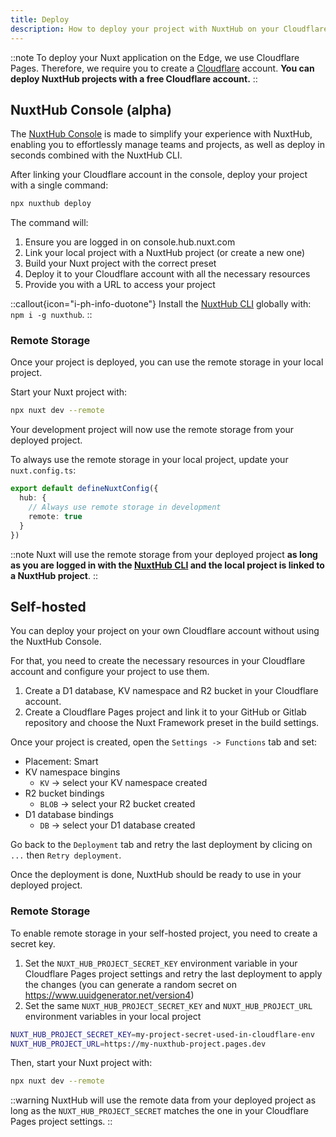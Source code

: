 ```yaml
---
title: Deploy
description: How to deploy your project with NuxtHub on your Cloudflare account.
---
```


::note
To deploy your Nuxt application on the Edge, we use Cloudflare Pages. Therefore, we require you to create a [Cloudflare](https://www.cloudflare.com/) account. **You can deploy NuxtHub projects with a free Cloudflare account.**
::

## NuxtHub Console (alpha)

The [NuxtHub Console](https://console.hub.nuxt.com) is made to simplify your experience with NuxtHub, enabling you to effortlessly manage teams and projects, as well as deploy in seconds combined with the NuxtHub CLI.

After linking your Cloudflare account in the console, deploy your project with a single command:

```bash [Terminal]
npx nuxthub deploy
```

The command will:
1. Ensure you are logged in on console.hub.nuxt.com
2. Link your local project with a NuxtHub project (or create a new one)
3. Build your Nuxt project with the correct preset
4. Deploy it to your Cloudflare account with all the necessary resources
4. Provide you with a URL to access your project

::callout{icon="i-ph-info-duotone"}
Install the [NuxtHub CLI](https://github.com/nuxt-hub/cli) globally with: `npm i -g nuxthub`.
::

### Remote Storage

Once your project is deployed, you can use the remote storage in your local project.

Start your Nuxt project with:

```bash [Terminal]
npx nuxt dev --remote
```

Your development project will now use the remote storage from your deployed project.

To always use the remote storage in your local project, update your `nuxt.config.ts`:

```ts [nuxt.config.ts]
export default defineNuxtConfig({
  hub: {
    // Always use remote storage in development
    remote: true
  }
})
```

::note
Nuxt will use the remote storage from your deployed project **as long as you are logged in with the [NuxtHub CLI](https://github.com/nuxt-hub/cli) and the local project is linked to a NuxtHub project**.
::

## Self-hosted

You can deploy your project on your own Cloudflare account without using the NuxtHub Console.

For that, you need to create the necessary resources in your Cloudflare account and configure your project to use them.

1. Create a D1 database, KV namespace and R2 bucket in your Cloudflare account.
2. Create a Cloudflare Pages project and link it to your GitHub or Gitlab repository and choose the Nuxt Framework preset in the build settings.

Once your project is created, open the `Settings -> Functions` tab and set:
- Placement: Smart
- KV namespace bingins
  - `KV` -> select your KV namespace created
- R2 bucket bindings
  - `BLOB` -> select your R2 bucket created
- D1 database bindings
  - `DB` -> select your D1 database created

Go back to the `Deployment` tab and retry the last deployment by clicing on `...` then `Retry deployment`.

Once the deployment is done, NuxtHub should be ready to use in your deployed project.

### Remote Storage

To enable remote storage in your self-hosted project, you need to create a secret key.

1. Set the `NUXT_HUB_PROJECT_SECRET_KEY` environment variable in your Cloudflare Pages project settings and retry the last deployment to apply the changes (you can generate a random secret on https://www.uuidgenerator.net/version4)
2. Set the same `NUXT_HUB_PROJECT_SECRET_KEY` and `NUXT_HUB_PROJECT_URL` environment variables in your local project

```bash [.env]
NUXT_HUB_PROJECT_SECRET_KEY=my-project-secret-used-in-cloudflare-env
NUXT_HUB_PROJECT_URL=https://my-nuxthub-project.pages.dev
```

Then, start your Nuxt project with:

```bash [Terminal]
npx nuxt dev --remote
```

::warning
NuxtHub will use the remote data from your deployed project as long as the `NUXT_HUB_PROJECT_SECRET` matches the one in your Cloudflare Pages project settings.
::
